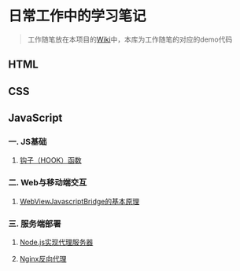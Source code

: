 # 日常工作中的学习笔记
>工作随笔放在本项目的[Wiki](https://github.com/wugy0103/myBlog/wiki)中，本库为工作随笔的对应的demo代码

## HTML

## CSS

## JavaScript

### 一. JS基础
1. [钩子（HOOK）函数](钩子（HOOK）函数)

### 二. Web与移动端交互
1. [WebViewJavascriptBridge的基本原理](WebViewJavascriptBridge的基本原理)

### 三. 服务端部署
1. [Node.js实现代理服务器](Node.js实现代理服务器)

2. [Nginx反向代理](Nginx反向代理)
